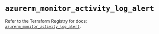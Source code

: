 # `azurerm_monitor_activity_log_alert`

Refer to the Terraform Registry for docs: [`azurerm_monitor_activity_log_alert`](https://registry.terraform.io/providers/hashicorp/azurerm/4.9.0/docs/resources/monitor_activity_log_alert).
